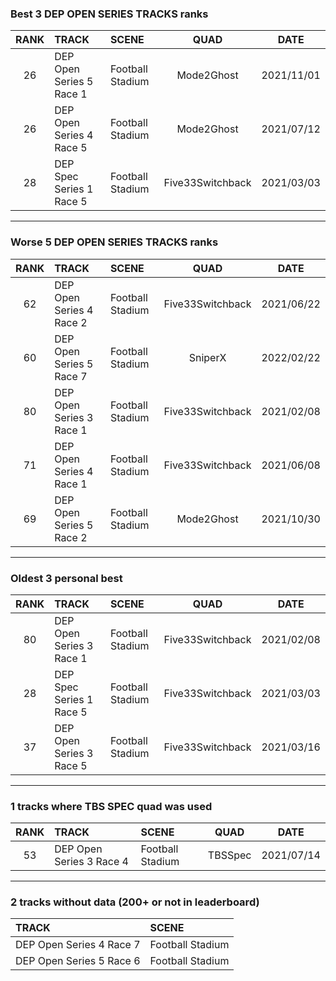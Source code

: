 ### Best 3 DEP OPEN SERIES TRACKS ranks
|RANK|TRACK|SCENE|QUAD|DATE|
|:---:|:---|:---|:---:|:---:|
|26|DEP Open Series 5 Race 1|Football Stadium|Mode2Ghost|2021/11/01|
|26|DEP Open Series 4 Race 5|Football Stadium|Mode2Ghost|2021/07/12|
|28|DEP Spec Series 1 Race 5|Football Stadium|Five33Switchback|2021/03/03|
---
### Worse 5 DEP OPEN SERIES TRACKS ranks
|RANK|TRACK|SCENE|QUAD|DATE|
|:---:|:---|:---|:---:|:---:|
|62|DEP Open Series 4 Race 2|Football Stadium|Five33Switchback|2021/06/22|
|60|DEP Open Series 5 Race 7|Football Stadium|SniperX|2022/02/22|
|80|DEP Open Series 3 Race 1|Football Stadium|Five33Switchback|2021/02/08|
|71|DEP Open Series 4 Race 1|Football Stadium|Five33Switchback|2021/06/08|
|69|DEP Open Series 5 Race 2|Football Stadium|Mode2Ghost|2021/10/30|
---
### Oldest 3 personal best
|RANK|TRACK|SCENE|QUAD|DATE|
|:---:|:---|:---|:---:|:---:|
|80|DEP Open Series 3 Race 1|Football Stadium|Five33Switchback|2021/02/08|
|28|DEP Spec Series 1 Race 5|Football Stadium|Five33Switchback|2021/03/03|
|37|DEP Open Series 3 Race 5|Football Stadium|Five33Switchback|2021/03/16|
---
### 1 tracks where TBS SPEC quad was used
|RANK|TRACK|SCENE|QUAD|DATE|
|:---:|:---|:---|:---:|:---:|
|53|DEP Open Series 3 Race 4|Football Stadium|TBSSpec|2021/07/14|
---
### 2 tracks without data (200+ or not in leaderboard)
|TRACK|SCENE|
|:---|:---|
|DEP Open Series 4 Race 7|Football Stadium|
|DEP Open Series 5 Race 6|Football Stadium|
